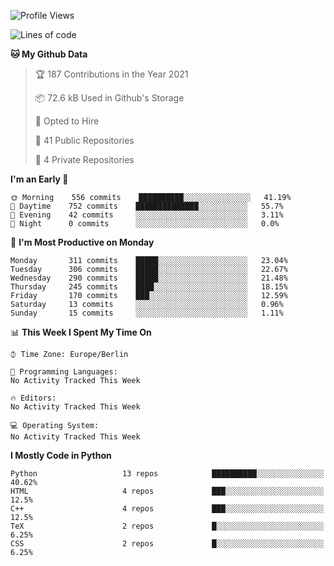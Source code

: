 <!--START_SECTION:waka-->
![Profile Views](http://img.shields.io/badge/Profile%20Views-1-blue)

![Lines of code](https://img.shields.io/badge/From%20Hello%20World%20I%27ve%20Written-136123%20lines%20of%20code-blue)

**🐱 My Github Data** 

> 🏆 187 Contributions in the Year 2021
 > 
> 📦 72.6 kB Used in Github's Storage 
 > 
> 💼 Opted to Hire
 > 
> 📜 41 Public Repositories 
 > 
> 🔑 4 Private Repositories  
 > 
**I'm an Early 🐤** 

```text
🌞 Morning    556 commits    ██████████░░░░░░░░░░░░░░░   41.19% 
🌆 Daytime    752 commits    ██████████████░░░░░░░░░░░   55.7% 
🌃 Evening    42 commits     ░░░░░░░░░░░░░░░░░░░░░░░░░   3.11% 
🌙 Night      0 commits      ░░░░░░░░░░░░░░░░░░░░░░░░░   0.0%

```
📅 **I'm Most Productive on Monday** 

```text
Monday       311 commits    █████░░░░░░░░░░░░░░░░░░░░   23.04% 
Tuesday      306 commits    █████░░░░░░░░░░░░░░░░░░░░   22.67% 
Wednesday    290 commits    █████░░░░░░░░░░░░░░░░░░░░   21.48% 
Thursday     245 commits    ████░░░░░░░░░░░░░░░░░░░░░   18.15% 
Friday       170 commits    ███░░░░░░░░░░░░░░░░░░░░░░   12.59% 
Saturday     13 commits     ░░░░░░░░░░░░░░░░░░░░░░░░░   0.96% 
Sunday       15 commits     ░░░░░░░░░░░░░░░░░░░░░░░░░   1.11%

```


📊 **This Week I Spent My Time On** 

```text
⌚︎ Time Zone: Europe/Berlin

💬 Programming Languages: 
No Activity Tracked This Week

🔥 Editors: 
No Activity Tracked This Week

💻 Operating System: 
No Activity Tracked This Week

```

**I Mostly Code in Python** 

```text
Python                   13 repos            ██████████░░░░░░░░░░░░░░░   40.62% 
HTML                     4 repos             ███░░░░░░░░░░░░░░░░░░░░░░   12.5% 
C++                      4 repos             ███░░░░░░░░░░░░░░░░░░░░░░   12.5% 
TeX                      2 repos             █░░░░░░░░░░░░░░░░░░░░░░░░   6.25% 
CSS                      2 repos             █░░░░░░░░░░░░░░░░░░░░░░░░   6.25%

```



<!--END_SECTION:waka-->
